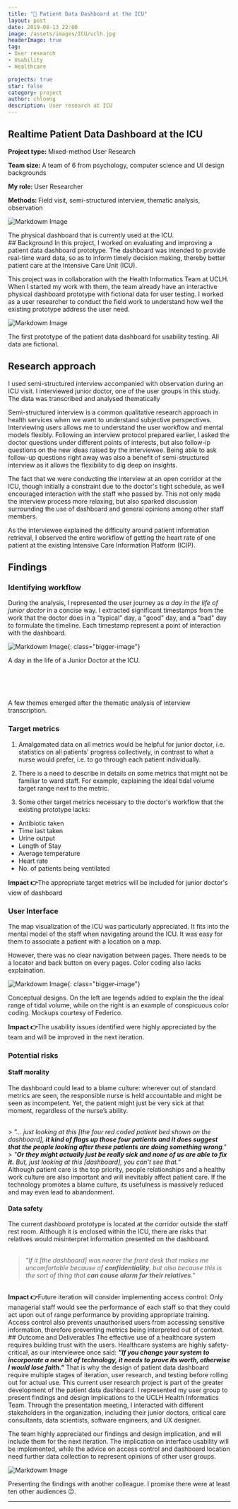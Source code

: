 ```yaml
---
title: "💊 Patient Data Dashboard at the ICU"
layout: post
date: 2019-08-13 22:00
image: /assets/images/ICU/uclh.jpg
headerImage: true
tag:
- User research
- Usability
- Healthcare

projects: true
star: false
category: project
author: chloeng
description: User research at ICU
---
```


## Realtime Patient Data Dashboard at the ICU
<b>Project type: </b> Mixed-method User Research

<b>Team size: </b> A team of 6 from psychology, computer science and UI design backgrounds

<b>My role: </b> User Researcher

<b>Methods: </b> Field visit, semi-structured interview, thematic analysis, observation

![Markdowm Image][1]
<figcaption>The physical dashboard that is currently used at the ICU.</figcaption>
## Background
In this project, <span class="evidence">I worked on evaluating and improving a patient data dashboard prototype. The dashboard was intended to provide real-time ward data, so as to inform timely decision making, thereby better patient care at the Intensive Care Unit (ICU).</span>

This project was in collaboration with the Health Informatics Team at UCLH. When I started my work with them, the team already have an interactive physical dashboard prototype with fictional data for user testing. I worked as a user researcher to conduct the field work to understand how well the existing prototype address the user need.



![Markdowm Image][2]
<figcaption>The first prototype of the patient data dashboard for usability testing. All data are fictional.</figcaption>

<div class="breaker"></div>

## Research approach
I used semi-structured interview accompanied with observation during an ICU visit. I interviewed junior doctor, one of the user groups in this study. The data was transcribed and analysed thematically

Semi-structured interview is a common qualitative research approach in health services when we want to understand subjective perspectives. <span class="evidence">Interviewing users allows me to understand the user workflow and mental models flexibly. Following an interview protocol prepared earlier, I asked the doctor questions under different points of interests, but also follow-ip questions on the new ideas raised by the interviewee. Being able to ask follow-up questions right away was also a benefit of semi-structured interview as it allows the flexibility to dig deep on insights.</span>

<span class="evidence">The fact that we were conducting the interview at an open corridor at the ICU, though initially a constraint due to the doctor's tight schedule, as well encouraged interaction with the staff who passed by.</span> This not only made the interview process more relaxing, but also sparked discussion surrounding the use of dashboard and general opinions among other staff members.

As the interviewee explained the difficulty around patient information retrieval, I observed the entire workflow of getting the heart rate of one patient at the existing  Intensive Care Information Platform (ICIP).

<div class="breaker"></div>

## Findings

### Identifying workflow
During the analysis, I represented the user journey as <i>a day in the life of junior doctor</i> in a concise way. I extracted significant timestamps from the work that the doctor does in a "typical" day, a "good" day, and a "bad" day to formulate the timeline.
Each timestamp represent a point of interaction with the dashboard.






![Markdowm Image][3]{: class="bigger-image"}
<figcaption>A day in the life of a Junior Doctor at the ICU.</figcaption>






<br><br><br>



A few themes emerged after the thematic analysis of interview transcription.


### Target metrics

1. <span class="evidence">Amalgamated data on all metrics would be helpful for junior doctor, i.e. statistics on all patients' progress collectively</span>, in contrast to what a nurse would prefer, i.e. to go through each patient individually.

2. There is a need to describe in details on some metrics that might not be familiar to ward staff. For example, <span class="evidence">explaining the ideal tidal volume target range next to the metric</span>.


3. Some other target metrics necessary to the doctor's workflow that the existing prototype lacks:
* Antibiotic taken
* Time last taken
* Urine output
* Length of Stay
* Average temperature
* Heart rate
* No. of patients being ventilated



<b>Impact 👉</b>The appropriate target metrics will be included for junior doctor's view of dashboard

### User Interface

The map visualization of the ICU was particularly appreciated. It fits into the mental model of the staff when navigating around the ICU. It was easy for them to associate a patient with a location on a map.

However, there was no clear navigation between pages. There needs to be a locator and back button on every pages. Color coding also lacks explaination.

![Markdowm Image][4]{: class="bigger-image"}
<figcaption>Conceptual designs. On the left are legends added to explain the the ideal range of tidal volume, while on the right is an example of conspicuous color coding. Mockups courtesy of Federico.</figcaption>

<b>Impact 👉</b>The usability issues identified were highly appreciated by the team and will be improved in the next iteration.

### Potential risks
#### <b>Staff morality</b>

<span class="evidence">The dashboard could lead to a blame culture: wherever out of standard metrics are seen, the responsible nurse is held accountable and might be seen as incompetent.</span> Yet, the patient might just be very sick at that moment, regardless of the nurse’s ability.

<br>
> <i>"... just looking at this [the four red coded patient bed shown on the dashboard], <b>it kind of flags up those four patients and it does suggest that the people looking after these patients are doing something wrong</b>."</i>

<br>
> <i>"<b>Or they might actually just be really sick and none of us are able to fix it.</b> But, just looking at this [dashboard], you can't see that."</i>

<br>
<span class="evidence">Although patient care is the top priority, people relationships and a healthy work culture are also important and will inevitably affect patient care.</span> If the technology promotes a blame culture, its usefulness is massively reduced and may even lead to abandonment.


<br>

#### Data safety

The current dashboard prototype is located at the corridor outside the staff rest room. Although it is enclosed within the ICU, there are risks that relatives would misinterpret information presented on the dashboard.
<br><br>

> <i>"If it [the dashboard] was nearer the front desk that makes me uncomfortable because of <b>confidentiality</b>, but also because this is the sort of thing that <b>can cause alarm for their relatives</b>."</i>

<br>
<b>Impact 👉</b>Future iteration will consider implementing access control: Only managerial staff would see the performance of each staff so that they could act upon out of range performance by providing appropriate training. Access control also prevents unauthorised users from accessing sensitive information, therefore preventing metrics being interpreted out of context.


<br>


<div class="breaker"></div>
## Outcome and Deliverables
<span class="evidence">The effective use of a healthcare system requires building trust with the users. Healthcare systems are highly safety-critical, as our interviewee once said: <i><b>"If you change your system to incorporate a new bit of technology, it needs to prove its worth, otherwise I would lose faith."</b></i></span> That is why the design of patient data dashboard require multiple stages of iteration, user research, and testing before rolling out for actual use.  This current user research project is part of the greater development of the patient data dashboard. I represented my user group to present findings and design implications to the UCLH Health Informatics Team. Through the presentation meeting, I interacted with different stakeholders in the organization, including their junior doctors, critical care consultants, data scientists, software engineers, and UX designer.

<span class="evidence">The team highly appreciated our findings and design implication, and will include them for the next iteration.</span> The implication on interface usability will be implemented, while the advice on access control and dashboard location need further data collection to represent opinions of other user groups.

![Markdowm Image][5]
<figcaption>Presenting the findings with another colleague. I promise there were at least ten other audiences 😉. </figcaption>




---
[1]: https://chloenhy.github.io/assets/images/ICU/uclh1.png
[2]: https://chloenhy.github.io/assets/images/ICU/icu_dashboard.png
[3]: https://chloenhy.github.io/assets/images/ICU/uclh3.png
[4]: https://chloenhy.github.io/assets/images/ICU/maps.png
[5]: https://chloenhy.github.io/assets/images/ICU/ICU-presentation.png
